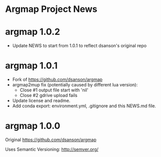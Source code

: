 Argmap Project News
===================

# argmap 1.0.2
- Update NEWS to start from 1.0.1 to reflect dsanson's original repo

# argmap 1.0.1
- Fork of https://github.com/dsanson/argmap
- argmap2mup fix (potentially caused by different lua version):
    - Close #1 output file start with 'nil'
    - Close #2 gdrive upload fails
- Update license and readme.
- Add conda export: environment.yml, .gitignore and this NEWS.md file.

# argmap 1.0.0
Original https://github.com/dsanson/argmap

Uses Semantic Versioning: http://semver.org/